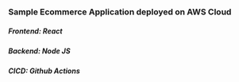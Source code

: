 ### Sample Ecommerce Application deployed on AWS Cloud

##### Frontend: React
##### Backend: Node JS
##### CICD: Github Actions
